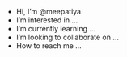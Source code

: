 -  Hi, I’m @meepatiya
-  I’m interested in ...
-  I’m currently learning ...
- I’m looking to collaborate on ...
-  How to reach me ...

<!---
meepatiya/meepatiya is a ✨ special ✨ repository because its `README.md` (this file) appears on your GitHub profile.
You can click the Preview link to take a look at your changes.
--->
